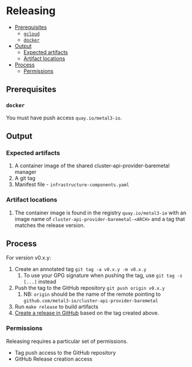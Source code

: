 # Releasing
<!-- START doctoc generated TOC please keep comment here to allow auto update -->
<!-- DON'T EDIT THIS SECTION, INSTEAD RE-RUN doctoc TO UPDATE -->


- [Prerequisites](#prerequisites)
  - [`gcloud`](#gcloud)
  - [`docker`](#docker)
- [Output](#output)
  - [Expected artifacts](#expected-artifacts)
  - [Artifact locations](#artifact-locations)
- [Process](#process)
  - [Permissions](#permissions)

<!-- END doctoc generated TOC please keep comment here to allow auto update -->

## Prerequisites


### `docker`

You must have push access `quay.io/metal3-io`. 

## Output

### Expected artifacts

1. A container image of the shared cluster-api-provider-baremetal manager
2. A git tag 
3. Manifest file - `infrastructure-components.yaml`

### Artifact locations

1. The container image is found in the registry `quay.io/metal3-io` with an image
   name of `cluster-api-provider-baremetal-<ARCH>` and a tag that matches the release version. 

## Process

For version v0.x.y:

1. Create an annotated tag `git tag -a v0.x.y -m v0.x.y`
    1. To use your GPG signature when pushing the tag, use `git tag -s [...]` instead
1. Push the tag to the GitHub repository `git push origin v0.x.y`
    1. NB: `origin` should be the name of the remote pointing to `github.com/metal3-io/cluster-api-provider-baremetal`
1. Run `make release` to build artifacts 
1. [Create a release in GitHub](https://help.github.com/en/github/administering-a-repository/creating-releases) based on the tag created above.

### Permissions

Releasing requires a particular set of permissions.

* Tag push access to the GitHub repository
* GitHub Release creation access
